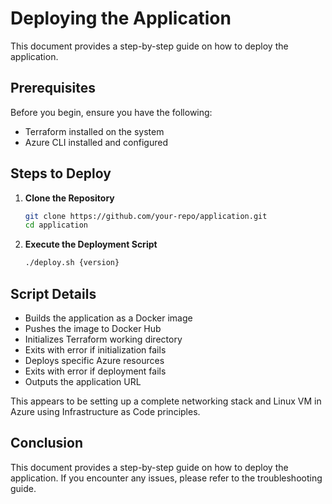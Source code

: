 # Deploying the Application

This document provides a step-by-step guide on how to deploy the application.

## Prerequisites

Before you begin, ensure you have the following:
- Terraform installed on the system
- Azure CLI installed and configured

## Steps to Deploy

1. **Clone the Repository**
    ```sh
    git clone https://github.com/your-repo/application.git
    cd application
    ```

2. **Execute the Deployment Script**
    ```sh
    ./deploy.sh {version}
    ```

## Script Details

- Builds the application as a Docker image
- Pushes the image to Docker Hub
- Initializes Terraform working directory
- Exits with error if initialization fails
- Deploys specific Azure resources 
- Exits with error if deployment fails
- Outputs the application URL

This appears to be setting up a complete networking stack and Linux VM in Azure using Infrastructure as Code principles.

## Conclusion

This document provides a step-by-step guide on how to deploy the application. If you encounter any issues, please refer to the troubleshooting guide.